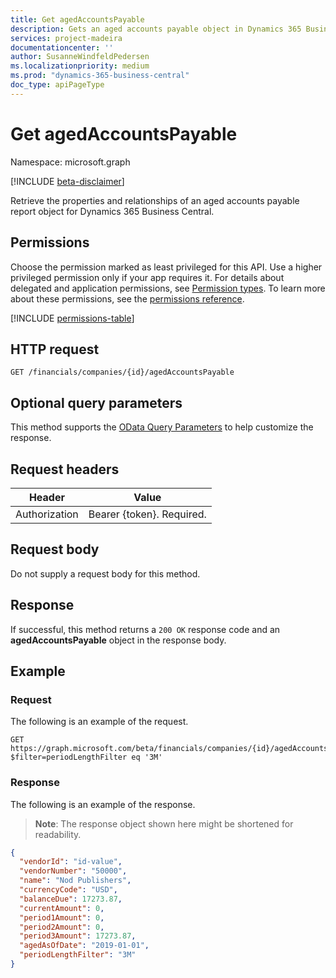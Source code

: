 ```yaml
---
title: Get agedAccountsPayable 
description: Gets an aged accounts payable object in Dynamics 365 Business Central.
services: project-madeira
documentationcenter: ''
author: SusanneWindfeldPedersen
ms.localizationpriority: medium
ms.prod: "dynamics-365-business-central"
doc_type: apiPageType
---
```


# Get agedAccountsPayable

Namespace: microsoft.graph

[!INCLUDE [beta-disclaimer](../../includes/beta-disclaimer.md)]

Retrieve the properties and relationships of an aged accounts payable report object for Dynamics 365 Business Central.

## Permissions
Choose the permission marked as least privileged for this API. Use a higher privileged permission only if your app requires it. For details about delegated and application permissions, see [Permission types](/graph/permissions-overview#permission-types). To learn more about these permissions, see the [permissions reference](/graph/permissions-reference).

<!-- { "blockType": "permissions", "name": "dynamics_agedaccountspayable_get" } -->
[!INCLUDE [permissions-table](../includes/permissions/dynamics-agedaccountspayable-get-permissions.md)]

## HTTP request
```http
GET /financials/companies/{id}/agedAccountsPayable
```
## Optional query parameters
This method supports the [OData Query Parameters](/graph/query-parameters) to help customize the response.

## Request headers
|Header        |Value                     |
|--------------|--------------------------|
|Authorization |Bearer {token}. Required. |

## Request body
Do not supply a request body for this method.

## Response
If successful, this method returns a `200 OK` response code and an **agedAccountsPayable** object in the response body.

## Example

### Request

The following is an example of the request.
```http
GET https://graph.microsoft.com/beta/financials/companies/{id}/agedAccountsPayable?$filter=periodLengthFilter eq '3M'
```

### Response

The following is an example of the response. 

> **Note**: The response object shown here might be shortened for readability.

```json
{
  "vendorId": "id-value",
  "vendorNumber": "50000",
  "name": "Nod Publishers",
  "currencyCode": "USD",
  "balanceDue": 17273.87,
  "currentAmount": 0,
  "period1Amount": 0,
  "period2Amount": 0,
  "period3Amount": 17273.87,
  "agedAsOfDate": "2019-01-01",
  "periodLengthFilter": "3M"  
}
```


